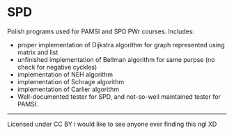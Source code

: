 # SPD

Polish programs used for PAMSI and SPD PWr courses. Includes:
- proper implementation of Dijkstra algorithm for graph represented using matrix and list
- unfinished implementation of Bellman algorithm for same purpse (no check for negative cyckles)
- implementation of NEH algorithm
- implementation of Schrage algorithm
- implementation of Carlier algorithm
- Well-documented tester for SPD, and not-so-well maintained tester for PAMSI.

---
Licensed under CC BY
i would like to see anyone ever finding this ngl XD
